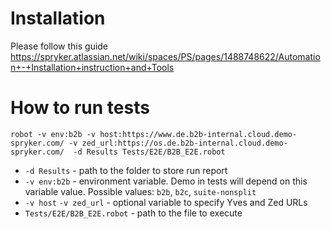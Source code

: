 # Installation

Please follow this guide https://spryker.atlassian.net/wiki/spaces/PS/pages/1488748622/Automation+-+Installation+instruction+and+Tools

# How to run tests

`robot -v env:b2b -v host:https://www.de.b2b-internal.cloud.demo-spryker.com/ -v zed_url:https://os.de.b2b-internal.cloud.demo-spryker.com/  -d Results Tests/E2E/B2B_E2E.robot`


* `-d Results` - path to the folder to store run report
* `-v env:b2b` - environment variable. Demo in tests will depend on this variable value. Possible values: `b2b`, `b2c`, `suite-nonsplit`
* `-v host` `-v zed_url` - optional variable to specify Yves and Zed URLs
* `Tests/E2E/B2B_E2E.robot` - path to the file to execute